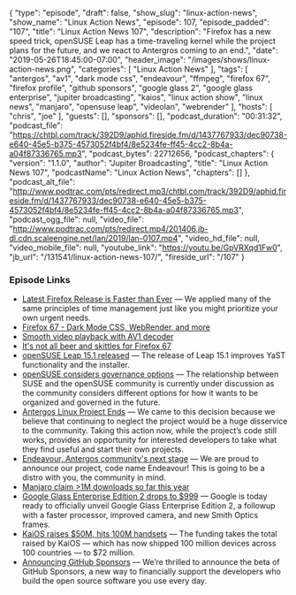 {
  "type": "episode",
  "draft": false,
  "show_slug": "linux-action-news",
  "show_name": "Linux Action News",
  "episode": 107,
  "episode_padded": "107",
  "title": "Linux Action News 107",
  "description": "Firefox has a new speed trick, openSUSE Leap has a time-traveling kernel while the project plans for the future, and we react to Antergros coming to an end.",
  "date": "2019-05-26T18:45:00-07:00",
  "header_image": "/images/shows/linux-action-news.png",
  "categories": [
    "Linux Action News"
  ],
  "tags": [
    "antergos",
    "av1",
    "dark mode css",
    "endeavour",
    "ffmpeg",
    "firefox 67",
    "firefox profile",
    "github sponsors",
    "google glass 2",
    "google glass enterprise",
    "jupiter broadcasting",
    "kaios",
    "linux action show",
    "linux news",
    "manjaro",
    "opensuse leap",
    "videolan",
    "webrender"
  ],
  "hosts": [
    "chris",
    "joe"
  ],
  "guests": [],
  "sponsors": [],
  "podcast_duration": "00:31:32",
  "podcast_file": "https://chtbl.com/track/392D9/aphid.fireside.fm/d/1437767933/dec90738-e640-45e5-b375-4573052f4bf4/8e5234fe-ff45-4cc2-8b4a-a04f87336765.mp3",
  "podcast_bytes": 22712656,
  "podcast_chapters": {
    "version": "1.1.0",
    "author": "Jupiter Broadcasting",
    "title": "Linux Action News 107",
    "podcastName": "Linux Action News",
    "chapters": []
  },
  "podcast_alt_file": "http://www.podtrac.com/pts/redirect.mp3/chtbl.com/track/392D9/aphid.fireside.fm/d/1437767933/dec90738-e640-45e5-b375-4573052f4bf4/8e5234fe-ff45-4cc2-8b4a-a04f87336765.mp3",
  "podcast_ogg_file": null,
  "video_file": "http://www.podtrac.com/pts/redirect.mp4/201406.jb-dl.cdn.scaleengine.net/lan/2019/lan-0107.mp4",
  "video_hd_file": null,
  "video_mobile_file": null,
  "youtube_link": "https://youtu.be/GpVRXqd1Fw0",
  "jb_url": "/131541/linux-action-news-107/",
  "fireside_url": "/107"
}


### Episode Links

  * [Latest Firefox Release is Faster than Ever](https://blog.mozilla.org/blog/2019/05/21/latest-firefox-release-is-faster-than-ever/ "Latest Firefox Release is Faster than Ever") — We applied many of the same principles of time management just like you might prioritize your own urgent needs. 
  * [Firefox 67 - Dark Mode CSS, WebRender, and more](https://hacks.mozilla.org/2019/05/firefox-67-dark-mode-css-webrender/ "Firefox 67 - Dark Mode CSS, WebRender, and more")
  * [Smooth video playback with AV1 decoder](https://hacks.mozilla.org/2019/05/firefox-brings-you-smooth-video-playback-with-the-worlds-fastest-av1-decoder/ "Smooth video playback with AV1 decoder")
  * [It's not all beer and skittles for Firefox 67](https://www.bleepingcomputer.com/news/software/firefox-67-switching-to-empty-profiles-causing-data-loss-fears/ "It's not all beer and skittles for Firefox 67")
  * [openSUSE Leap 15.1 released](https://news.opensuse.org/2019/05/22/opensuse-community-releases-leap-15-1-version/ "openSUSE Leap 15.1 released") — The release of Leap 15.1 improves YaST functionality and the installer. 
  * [openSUSE considers governance options](https://lwn.net/SubscriberLink/788935/168c6473e5bd7eb4/ "openSUSE considers governance options") — The relationship between SUSE and the openSUSE community is currently under discussion as the community considers different options for how it wants to be organized and governed in the future.
  * [Antergos Linux Project Ends](https://antergos.com/blog/antergos-linux-project-ends/ "Antergos Linux Project Ends") — We came to this decision because we believe that continuing to neglect the project would be a huge disservice to the community. Taking this action now, while the project’s code still works, provides an opportunity for interested developers to take what they find useful and start their own projects.
  * [Endeavour, Antergos community's next stage](https://forum.antergos.com/topic/11780/endeavour-antergos-community-s-next-stage "Endeavour, Antergos community's next stage") — We are proud to announce our project, code name Endeavour! This is going to be a distro with you, the community in mind.
  * [Manjaro claim >1M downloads so far this year](https://twitter.com/ManjaroLinux/status/1131296923640573953 "Manjaro claim >1M downloads so far this year")
  * [Google Glass Enterprise Edition 2 drops to $999](https://venturebeat.com/2019/05/20/google-glass-enterprise-edition-2-levels-up-with-qualcomms-xr1-and-smith-frames/ "Google Glass Enterprise Edition 2 drops to $999") — Google is today ready to officially unveil Google Glass Enterprise Edition 2, a followup with a faster processor, improved camera, and new Smith Optics frames.
  * [KaiOS raises $50M, hits 100M handsets](https://techcrunch.com/2019/05/22/kaios-raises-50m-more-hits-100m-handsets-powered-by-its-feature-phone-os/ "KaiOS raises $50M, hits 100M handsets") — The funding takes the total raised by KaiOS — which has now shipped 100 million devices across 100 countries — to $72 million.
  * [Announcing GitHub Sponsors](https://github.blog/2019-05-23-announcing-github-sponsors-a-new-way-to-contribute-to-open-source/ "Announcing GitHub Sponsors") — We’re thrilled to announce the beta of GitHub Sponsors, a new way to financially support the developers who build the open source software you use every day.


